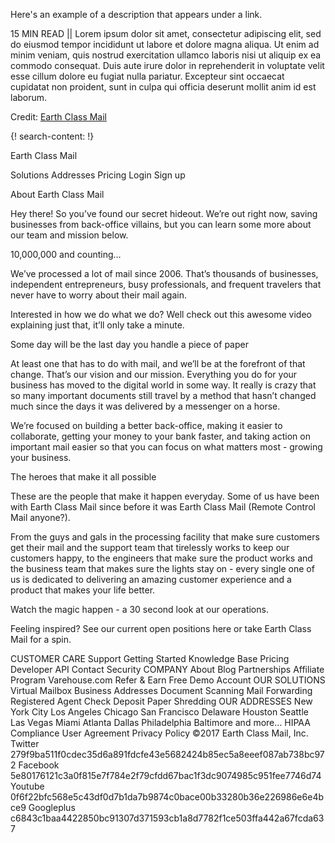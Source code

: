Here's an example of a description that appears under a link.

15 MIN READ || Lorem ipsum dolor sit amet, consectetur adipiscing elit, sed do eiusmod tempor incididunt ut labore et dolore magna aliqua. Ut enim ad minim veniam, quis nostrud exercitation ullamco laboris nisi ut aliquip ex ea commodo consequat. Duis aute irure dolor in reprehenderit in voluptate velit esse cillum dolore eu fugiat nulla pariatur. Excepteur sint occaecat cupidatat non proident, sunt in culpa qui officia deserunt mollit anim id est laborum.

Credit: [Earth Class Mail](https://www.earthclassmail.com/)

{! search-content: !}

Earth Class Mail

Solutions Addresses Pricing Login Sign up


About Earth Class Mail

Hey there! So you’ve found our secret hideout. We’re out right now, saving businesses from back-office villains, but you can learn some more about our team and mission below.

10,000,000 and counting…

We’ve processed a lot of mail since 2006. That’s thousands of businesses, independent entrepreneurs, busy professionals, and frequent travelers that never have to worry about their mail again.

Interested in how we do what we do? Well check out this awesome video explaining just that, it’ll only take a minute.



Some day will be the last day you handle a piece of paper

At least one that has to do with mail, and we’ll be at the forefront of that change. That’s our vision and our mission. Everything you do for your business has moved to the digital world in some way. It really is crazy that so many important documents still travel by a method that hasn’t changed much since the days it was delivered by a messenger on a horse.

We’re focused on building a better back-office, making it easier to collaborate, getting your money to your bank faster, and taking action on important mail easier so that you can focus on what matters most - growing your business.


The heroes that make it all possible

These are the people that make it happen everyday. Some of us have been with Earth Class Mail since before it was Earth Class Mail (Remote Control Mail anyone?).

From the guys and gals in the processing facility that make sure customers get their mail and the support team that tirelessly works to keep our customers happy, to the engineers that make sure the product works and the business team that makes sure the lights stay on - every single one of us is dedicated to delivering an amazing customer experience and a product that makes your life better.

Watch the magic happen - a 30 second look at our operations.


Feeling inspired?
See our current open positions here or take Earth Class Mail for a spin.

CUSTOMER CARE
Support
Getting Started
Knowledge Base
Pricing
Developer API
Contact
Security
COMPANY
About
Blog
Partnerships
Affiliate Program
Varehouse.com
Refer & Earn
Free Demo Account
OUR SOLUTIONS
Virtual Mailbox
Business Addresses
Document Scanning
Mail Forwarding
Registered Agent
Check Deposit
Paper Shredding
OUR ADDRESSES
New York City
Los Angeles
Chicago
San Francisco
Delaware
Houston
Seattle
Las Vegas
Miami
Atlanta
Dallas
Philadelphia
Baltimore
and more…
HIPAA Compliance User Agreement Privacy Policy
©2017 Earth Class Mail, Inc. Twitter 279f9ba511f0cdec35d6a891fdcfe43e5682424b85ec5a8eeef087ab738bc972 Facebook 5e80176121c3a0f815e7f784e2f79cfdd67bac1f3dc9074985c951fee7746d74 Youtube 0f6f22bfc568e5c43df0d7b1da7b9874c0bace00b33280b36e226986e6e4bce9 Googleplus c6843c1baa4422850bc91307d371593cb1a8d7782f1ce503ffa442a67fcda637
